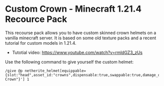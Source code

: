 # Custom Crown - Minecraft 1.21.4 Recource Pack

This recourse pack allows you to have custom skinned crown helmets on a vanilla minecraft server. It is based on some old texture packs and a recent tutorial for custom models in 1.21.4.

* Tutotial video: https://www.youtube.com/watch?v=rmldGZ3_zUs

Use the following command to give yourself the custom helmet:

    /give @p netherite_helmet[equippable={slot:"head",asset_id:"crowns",dispensable:true,swappable:true,damage_on_hurt:false},minecraft:item_model=golden_crown,item_name='{"bold":true,"color":"yellow","text":"Builder\'s Crown"}'] 1
